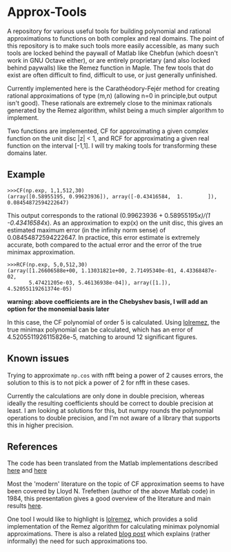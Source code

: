 # Approx-Tools

A repository for various useful tools for building polynomial and rational approximations to functions on both complex and real domains. The point of this repository is to make such tools more easily accessible, as many such tools are locked behind the paywall of Matlab like Chebfun (which doesn't work in GNU Octave either), or are entirely proprietary (and also locked behind paywalls) like the Remez function in Maple. The few tools that do exist are often difficult to find, difficult to use, or just generally unfinished.

Currently implemented here is the Carathéodory-Fejér method for creating rational approximations of type (m,n) (allowing n=0 in principle,but output isn't good). These rationals are extremely close to the minimax rationals generated by the Remez algorithm, whilst being a much simpler algorithm to implement. 

Two functions are implemented, CF for approximating a given complex function on the unit disc |z| < 1, and RCF for approximating a given real function on the interval [-1,1]. I will try making tools for transforming these domains later.

## Example
```
>>>CF(np.exp, 1,1,512,30)
(array([0.58955195, 0.99623936]), array([-0.43416584,  1.        ]), 0.08454872594222647)
```

This output corresponds to the rational (0.99623936 + 0.58955195*x)/(1 -0.43416584*x). As an approximation to exp(x) on the unit disc, this gives an estimated maximum error (in the infinity norm sense) of 0.08454872594222647.
In practice, this error estimate is extremely accurate, both compared to the actual error and the error of the true minimax approximation.

```
>>>RCF(np.exp, 5,0,512,30)
(array([1.26606588e+00, 1.13031821e+00, 2.71495340e-01, 4.43368487e-02,
       5.47421205e-03, 5.46136938e-04]), array([1.]), 4.52055119261374e-05)
```

<b> warning: above coefficients are in the Chebyshev basis, I will add an option for the monomial basis later </b>

In this case, the CF polynomial of order 5 is calculated. Using [lolremez](https://github.com/samhocevar/lolremez), the true minimax polynomial can be calculated, which has an error of 4.5205511926115826e-5, matching to around 12 significant figures.

## Known issues

Trying to approximate `np.cos` with nfft being a power of 2 causes errors, the solution to this is to not pick a power of 2 for nfft in these cases.

Currently the calculations are only done in double precision, whereas ideally the resulting coefficients should be correct to double precision at least. I am looking at solutions for this, but numpy rounds the polynomial operations to double precision, and I'm not aware of a library that supports this in higher precision.

## References

The code has been translated from the Matlab implementations described [here](https://people.maths.ox.ac.uk/trefethen/matlabCF.pdf) and [here](https://www.chebfun.org/examples/approx/CF30.html)

Most the 'modern' literature on the topic of CF approximation seems to have been covered by Lloyd N. Trefethen (author of the above Matlab code) in 1984, this presentation gives a good overview of the literature and main results [here](https://people.maths.ox.ac.uk/trefethen//cftalk.pdf).

One tool I would like to highlight is [lolremez](https://github.com/samhocevar/lolremez), which provides a solid implementation of the Remez algorithm for calculating minimax polynomial approximations. There is also a related [blog post](https://lolengine.net/blog/2011/12/21/better-function-approximations) which explains (rather informally) the need for such approximations too.
